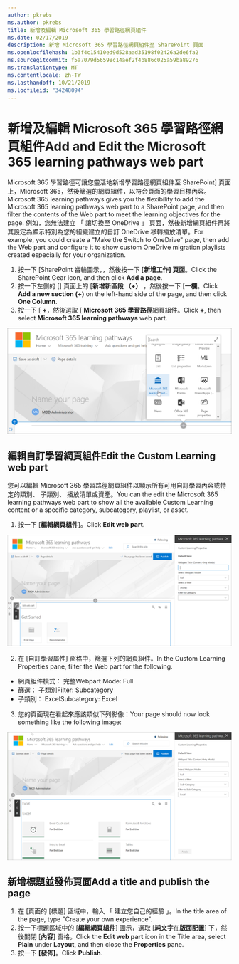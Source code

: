 ```yaml
---
author: pkrebs
ms.author: pkrebs
title: 新增及編輯 Microsoft 365 學習路徑網頁組件
ms.date: 02/17/2019
description: 新增 Microsoft 365 學習路徑網頁組件至 SharePoint 頁面
ms.openlocfilehash: 1b3f4c15410ed9d528aad35198f02426a2de6fa2
ms.sourcegitcommit: f5a7079d56598c14aef2f4b886c025a59ba89276
ms.translationtype: MT
ms.contentlocale: zh-TW
ms.lasthandoff: 10/21/2019
ms.locfileid: "34248094"
---
```

# <a name="add-and-edit-the-microsoft-365-learning-pathways-web-part"></a><span data-ttu-id="665af-103">新增及編輯 Microsoft 365 學習路徑網頁組件</span><span class="sxs-lookup"><span data-stu-id="665af-103">Add and Edit the Microsoft 365 learning pathways web part</span></span>

<span data-ttu-id="665af-104">Microsoft 365 學習路徑可讓您靈活地新增學習路徑網頁組件至 SharePoint] 頁面上，Microsoft 365，然後篩選的網頁組件，以符合頁面的學習目標內容。</span><span class="sxs-lookup"><span data-stu-id="665af-104">Microsoft 365 learning pathways gives you the flexibility to add the Microsoft 365 learning pathways web part to a SharePoint page, and then filter the contents of the Web part to meet the learning objectives for the page.</span></span> <span data-ttu-id="665af-105">例如，您無法建立 「 讓切換至 OneDrive 」 頁面，然後新增網頁組件再將其設定為顯示特別為您的組織建立的自訂 OneDrive 移轉播放清單。</span><span class="sxs-lookup"><span data-stu-id="665af-105">For example, you could create a "Make the Switch to OneDrive" page, then add the Web part and configure it to show custom OneDrive migration playlists created especially for your organization.</span></span>

1.  <span data-ttu-id="665af-106">按一下 [SharePoint 齒輪圖示，，然後按一下 [**新增工作] 頁面**。</span><span class="sxs-lookup"><span data-stu-id="665af-106">Click the SharePoint Gear icon, and then click **Add a page**.</span></span>
2.  <span data-ttu-id="665af-107">按一下左側的 [] 頁面上的 [**新增新區段 （+）** ，然後按一下 [**一欄**。</span><span class="sxs-lookup"><span data-stu-id="665af-107">Click **Add a new section (+)** on the left-hand side of the page, and then click **One Column**.</span></span>
3.  <span data-ttu-id="665af-108">按一下 [ **+**，然後選取 [ **Microsoft 365 學習路徑**網頁組件。</span><span class="sxs-lookup"><span data-stu-id="665af-108">Click **+**, then select **Microsoft 365 learning pathways** web part.</span></span> 

![cg webpartadd.png](media/cg-webpartadd.png)

## <a name="edit-the-custom-learning-web-part"></a><span data-ttu-id="665af-110">編輯自訂學習網頁組件</span><span class="sxs-lookup"><span data-stu-id="665af-110">Edit the Custom Learning web part</span></span>
<span data-ttu-id="665af-111">您可以編輯 Microsoft 365 學習路徑網頁組件以顯示所有可用自訂學習內容或特定的類別、 子類別、 播放清單或資產。</span><span class="sxs-lookup"><span data-stu-id="665af-111">You can the edit the Microsoft 365 learning pathways web part to show all the available Custom Learning content or a specific category, subcategory, playlist, or asset.</span></span> 

1.  <span data-ttu-id="665af-112">按一下 [**編輯網頁組件**]。</span><span class="sxs-lookup"><span data-stu-id="665af-112">Click **Edit web part**.</span></span>

![cg webpartedit.png](media/cg-webpartedit.png)

2. <span data-ttu-id="665af-114">在 [自訂學習屬性] 窗格中，篩選下列的網頁組件。</span><span class="sxs-lookup"><span data-stu-id="665af-114">In the Custom Learning Properties pane, filter the Web part for the following.</span></span> 

- <span data-ttu-id="665af-115">網頁組件模式： 完整</span><span class="sxs-lookup"><span data-stu-id="665af-115">Webpart Mode: Full</span></span>
- <span data-ttu-id="665af-116">篩選： 子類別</span><span class="sxs-lookup"><span data-stu-id="665af-116">Filter: Subcategory</span></span>
- <span data-ttu-id="665af-117">子類別： Excel</span><span class="sxs-lookup"><span data-stu-id="665af-117">Subcategory: Excel</span></span>

3. <span data-ttu-id="665af-118">您的頁面現在看起來應該類似下列影像：</span><span class="sxs-lookup"><span data-stu-id="665af-118">Your page should now look something like the following image:</span></span> 

![cg webpartfilter.png](media/cg-webpartfilter.png)

## <a name="add-a-title-and-publish-the-page"></a><span data-ttu-id="665af-120">新增標題並發佈頁面</span><span class="sxs-lookup"><span data-stu-id="665af-120">Add a title and publish the page</span></span>
1. <span data-ttu-id="665af-121">在 [頁面的 [標題] 區域中，輸入 「 建立您自己的經驗 」。</span><span class="sxs-lookup"><span data-stu-id="665af-121">In the title area of the page, type "Create your own experience".</span></span>
2. <span data-ttu-id="665af-122">按一下標題區域中的 [**編輯網頁組件**] 圖示，選取 [**純文字**在**版面配置**] 下，然後關閉 [**內容**] 窗格。</span><span class="sxs-lookup"><span data-stu-id="665af-122">Click the **Edit web part** icon in the Title area, select **Plain** under **Layout**, and then close the **Properties** pane.</span></span>
3. <span data-ttu-id="665af-123">按一下 **[發佈]**。</span><span class="sxs-lookup"><span data-stu-id="665af-123">Click **Publish**.</span></span>
